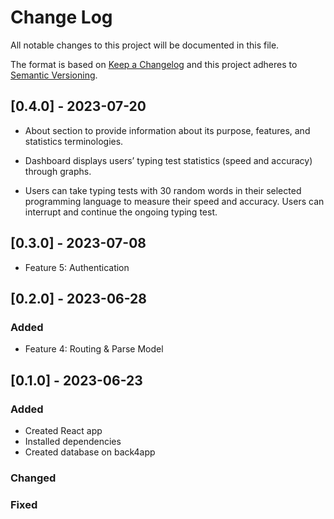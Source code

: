 # Change Log
All notable changes to this project will be documented in this file.
 
The format is based on [Keep a Changelog](http://keepachangelog.com/)
and this project adheres to [Semantic Versioning](http://semver.org/).

## [0.4.0] - 2023-07-20

* About section to provide information about its purpose, features, and statistics terminologies. 

* Dashboard displays users’ typing test statistics (speed and accuracy) through graphs. 

* Users can take typing tests with 30 random words in their selected programming language to measure their speed and accuracy. Users can interrupt and continue the ongoing typing test.


## [0.3.0] - 2023-07-08

* Feature 5: Authentication

## [0.2.0] - 2023-06-28

### Added

* Feature 4: Routing & Parse Model

## [0.1.0] - 2023-06-23
 
### Added

* Created React app
* Installed dependencies
* Created database on back4app

### Changed
 
### Fixed